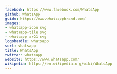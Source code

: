 ```yaml
---
facebook: https://www.facebook.com/WhatsApp
github: WhatsApp
guide: https://www.whatsappbrand.com/
images:
- whatsapp-icon.svg
- whatsapp-tile.svg
- whatsapp-ar21.svg
logohandle: whatsapp
sort: whatsapp
title: WhatsApp
twitter: whatsapp
website: https://www.whatsapp.com/
wikipedia: https://en.wikipedia.org/wiki/WhatsApp
---
```

